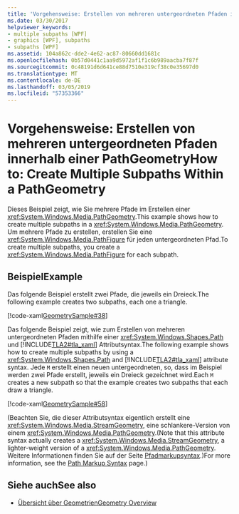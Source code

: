 ```yaml
---
title: 'Vorgehensweise: Erstellen von mehreren untergeordneten Pfaden innerhalb einer PathGeometry'
ms.date: 03/30/2017
helpviewer_keywords:
- multiple subpaths [WPF]
- graphics [WPF], subpaths
- subpaths [WPF]
ms.assetid: 104a862c-dde2-4e62-ac87-80660dd1681c
ms.openlocfilehash: 0b57d0441c1aa9d5972af1f1c6b989aacba7f87f
ms.sourcegitcommit: 0c48191d6d641ce88d7510e319cf38c0e35697d0
ms.translationtype: MT
ms.contentlocale: de-DE
ms.lasthandoff: 03/05/2019
ms.locfileid: "57353366"
---
```

# <a name="how-to-create-multiple-subpaths-within-a-pathgeometry"></a><span data-ttu-id="49b40-102">Vorgehensweise: Erstellen von mehreren untergeordneten Pfaden innerhalb einer PathGeometry</span><span class="sxs-lookup"><span data-stu-id="49b40-102">How to: Create Multiple Subpaths Within a PathGeometry</span></span>
<span data-ttu-id="49b40-103">Dieses Beispiel zeigt, wie Sie mehrere Pfade im Erstellen einer <xref:System.Windows.Media.PathGeometry>.</span><span class="sxs-lookup"><span data-stu-id="49b40-103">This example shows how to create multiple subpaths in a <xref:System.Windows.Media.PathGeometry>.</span></span> <span data-ttu-id="49b40-104">Um mehrere Pfade zu erstellen, erstellen Sie eine <xref:System.Windows.Media.PathFigure> für jeden untergeordneten Pfad.</span><span class="sxs-lookup"><span data-stu-id="49b40-104">To create multiple subpaths, you create a <xref:System.Windows.Media.PathFigure> for each subpath.</span></span>  
  
## <a name="example"></a><span data-ttu-id="49b40-105">Beispiel</span><span class="sxs-lookup"><span data-stu-id="49b40-105">Example</span></span>  
 <span data-ttu-id="49b40-106">Das folgende Beispiel erstellt zwei Pfade, die jeweils ein Dreieck.</span><span class="sxs-lookup"><span data-stu-id="49b40-106">The following example creates two subpaths, each one a triangle.</span></span>  
  
 [!code-xaml[GeometrySample#38](~/samples/snippets/csharp/VS_Snippets_Wpf/GeometrySample/CS/pathgeometryexample.xaml#38)]  
  
 <span data-ttu-id="49b40-107">Das folgende Beispiel zeigt, wie zum Erstellen von mehreren untergeordneten Pfaden mithilfe einer <xref:System.Windows.Shapes.Path> und [!INCLUDE[TLA2#tla_xaml](../../../../includes/tla2sharptla-xaml-md.md)] Attributsyntax.</span><span class="sxs-lookup"><span data-stu-id="49b40-107">The following example shows how to create multiple subpaths by using a <xref:System.Windows.Shapes.Path> and [!INCLUDE[TLA2#tla_xaml](../../../../includes/tla2sharptla-xaml-md.md)] attribute syntax.</span></span> <span data-ttu-id="49b40-108">Jede `M` erstellt einen neuen untergeordneten, so, dass im Beispiel werden zwei Pfade erstellt, jeweils ein Dreieck gezeichnet wird.</span><span class="sxs-lookup"><span data-stu-id="49b40-108">Each `M` creates a new subpath so that the example creates two subpaths that each draw a triangle.</span></span>  
  
 [!code-xaml[GeometrySample#58](~/samples/snippets/csharp/VS_Snippets_Wpf/GeometrySample/CS/geometryattributesyntaxexample.xaml#58)]  
  
 <span data-ttu-id="49b40-109">(Beachten Sie, die dieser Attributsyntax eigentlich erstellt eine <xref:System.Windows.Media.StreamGeometry>, eine schlankere-Version von einem <xref:System.Windows.Media.PathGeometry>.</span><span class="sxs-lookup"><span data-stu-id="49b40-109">(Note that this attribute syntax actually creates a <xref:System.Windows.Media.StreamGeometry>, a lighter-weight version of a <xref:System.Windows.Media.PathGeometry>.</span></span> <span data-ttu-id="49b40-110">Weitere Informationen finden Sie auf der Seite [Pfadmarkupsyntax](path-markup-syntax.md).)</span><span class="sxs-lookup"><span data-stu-id="49b40-110">For more information, see the [Path Markup Syntax](path-markup-syntax.md) page.)</span></span>  
  
## <a name="see-also"></a><span data-ttu-id="49b40-111">Siehe auch</span><span class="sxs-lookup"><span data-stu-id="49b40-111">See also</span></span>
- [<span data-ttu-id="49b40-112">Übersicht über Geometrien</span><span class="sxs-lookup"><span data-stu-id="49b40-112">Geometry Overview</span></span>](geometry-overview.md)
